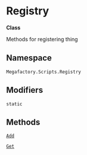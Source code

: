 # Registry
**Class**

Methods for registering thing

## Namespace
`Megafactory.Scripts.Registry`

## Modifiers
`static`

## Methods
[`Add`](add.md)

[`Get`](get.md)